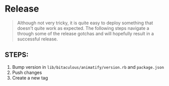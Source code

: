 Release
=======

> Although not very tricky, it is quite easy to deploy something that doesn't quite work as expected. The following
> steps navigate a through some of the release gotchas and will hopefully result in a successful release.

STEPS:
------

1. Bump version in `lib/bitaculous/animatify/version.rb` and `package.json`
2. Push changes
3. Create a new tag